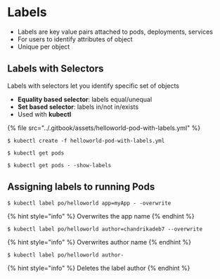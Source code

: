 # Labels

* Labels are key value pairs attached to pods, deployments, services
* For users to identify attributes of object
* Unique per object

## Labels with Selectors

Labels with selectors let you identify specific set of objects

* **Equality based selector**: labels equal/unequal
* **Set based selector**: labels in/not in/exists
* Used with **kubectl**

{% file src="../.gitbook/assets/helloworld-pod-with-labels.yml" %}

```text
$ kubectl create -f helloworld-pod-with-labels.yml
```

```text
$ kubectl get pods
```

```text
$ kubectl get pods - -show-labels
```

## Assigning labels to running Pods

```text
$ kubectl label po/helloworld app=myApp - -overwrite
```

{% hint style="info" %}
Overwrites the app name
{% endhint %}

```text
$ kubectl label po/helloworld author=chandrikadeb7 --overwrite
```

{% hint style="info" %}
Overwrites author name
{% endhint %}

```text
$ kubectl label po/helloworld author- 
```

{% hint style="info" %}
Deletes the label author
{% endhint %}

